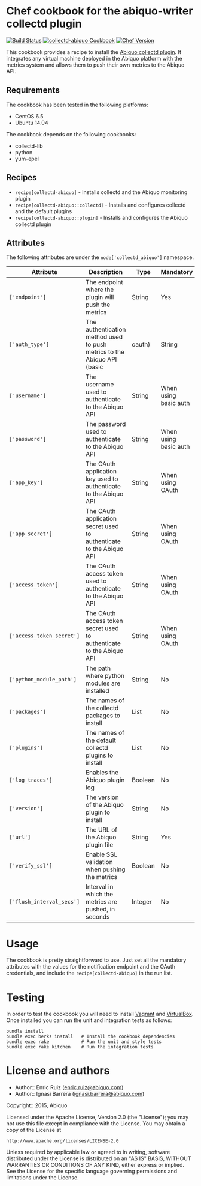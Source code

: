 Chef cookbook for the abiquo-writer collectd plugin
===================================================

[![Build Status](https://travis-ci.org/abiquo/collectd-abiquo-cookbook.svg?branch=master)](https://travis-ci.org/abiquo/collectd-abiquo-cookbook)
[![collectd-abiquo Cookbook](https://img.shields.io/badge/collectd--abiquo--cookbook-v0.2.0-blue.svg?style=flat)](https://supermarket.chef.io/cookbooks/collectd-abiquo)
[![Chef Version](http://img.shields.io/badge/chef-v12.4.1-orange.svg?style=flat)](https://www.chef.io)

This cookbook provides a recipe to install the [Abiquo collectd plugin](https://github.com/abiquo/collectd-abiquo).
It integrates any virtual machine deployed in the Abiquo platform with the
metrics system and allows them to push their own metrics to the Abiquo API.

## Requirements

The cookbook has been tested in the following platforms:

* CentOS 6.5
* Ubuntu 14.04

The cookbook depends on the following cookbooks:

* collectd-lib
* python
* yum-epel

## Recipes

* `recipe[collectd-abiquo]` - Installs collectd and the Abiquo monitoring plugin
* `recipe[collectd-abiquo::collectd]` - Installs and configures collectd and the default plugins
* `recipe[collectd-abiquo::plugin]` - Installs and configures the Abiquo collectd plugin

## Attributes

The following attributes are under the `node['collectd_abiquo']` namespace.

Attribute | Description | Type | Mandatory | Default value
----------|-------------|------|-----------|--------------
`['endpoint']` | The endpoint where the plugin will push the metrics | String | Yes | nil
`['auth_type']` | The authentication method used to push metrics to the Abiquo API (basic | oauth) | String | No | 'oauth'
`['username']` | The username used to authenticate to the Abiquo API | String | When using basic auth | nil
`['password']` | The password used to authenticate to the Abiquo API | String | When using basic auth | nil
`['app_key']` | The OAuth application key used to authenticate to the Abiquo API | String | When using OAuth | nil
`['app_secret']` | The OAuth application secret used to authenticate to the Abiquo API | String | When using OAuth | nil
`['access_token']` | The OAuth access token used to authenticate to the Abiquo API | String | When using OAuth | nil
`['access_token_secret']` | The OAuth access token secret used to authenticate to the Abiquo API | String | When using OAuth | nil
`['python_module_path']` | The path where python modules are installed | String | No | /usr/lib/collectd
`['packages']` | The names of the collectd packages to install | List | No | \['collectd'\] (\['collectd-core', 'libpython2.7'\] in Ubuntu)
`['plugins']` | The names of the default collectd plugins to install | List | No | \['cpu', 'disk', 'interface'\]
`['log_traces']` | Enables the Abiquo plugin log | Boolean | No | true
`['version']` | The version of the Abiquo plugin to install | String | No | master
`['url']` | The URL of the Abiquo plugin file | String | Yes | https://rawgit.com/abiquo/collectd-abiquo/master/abiquo-writer.py 
`['verify_ssl']` | Enable SSL validation when pushing the metrics | Boolean | No | false
`['flush_interval_secs']` | Interval in which the metrics are pushed, in seconds | Integer | No | 30

# Usage

The cookbook is pretty straightforward to use. Just set all the mandatory attributes with the values for
the notification endpoint and the OAuth credentials, and include the `recipe[collectd-abiquo]` in the
run list.

# Testing

In order to test the cookbook you will need to install [Vagrant](https://www.vagrantup.com/) and [VirtualBox](https://www.virtualbox.org/).
Once installed you can run the unit and integration tests as follows:

    bundle install
    bundle exec berks install   # Install the cookbook dependencies
    bundle exec rake            # Run the unit and style tests
    bundle exec rake kitchen    # Run the integration tests

# License and authors

* Author:: Enric Ruiz (enric.ruiz@abiquo.com)
* Author:: Ignasi Barrera (ignasi.barrera@abiquo.com)

Copyright:: 2015, Abiquo

Licensed under the Apache License, Version 2.0 (the "License");
you may not use this file except in compliance with the License.
You may obtain a copy of the License at

    http://www.apache.org/licenses/LICENSE-2.0

Unless required by applicable law or agreed to in writing, software
distributed under the License is distributed on an "AS IS" BASIS,
WITHOUT WARRANTIES OR CONDITIONS OF ANY KIND, either express or implied.
See the License for the specific language governing permissions and
limitations under the License.
